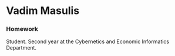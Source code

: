 # Vadim Masulis
### Homework

Student. Second year at the Cybernetics and Economic Informatics Department.
